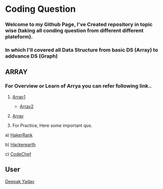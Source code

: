 # Coding Question

### Welcome to my Github Page, I've Created repository in topic wise (taking all conding question from different different plateform).
### In which I'll covered all Data Structure from basic DS (Array) to addvance DS (Graph) ###

## ARRAY

### For Overview or Learn of Arrya you can refer following link..
1) [Array1](https://www.cs.uic.edu/~jbell/CourseNotes/C_Programming/Arrays.html) 

   * [Array2](http://www.cplusplus.com/doc/tutorial/arrays/)

2) [Array](https://github.com/deepak2233/Programming-In-CPP/tree/master/Array)

3) For Practice, Here some important qus.

a) [HakerRank](https://github.com/deepak2233/Programming-In-CPP/tree/master/Array/HackerRank)

b) [Hackerearth](https://github.com/deepak2233/Programming-In-CPP/tree/master/Array/Hackerearth)

c) [CodeChef](https://github.com/deepak2233/Programming-In-CPP/tree/master/Array/Codechef) 

    


## User

[Deepak Yadav](https://github.com/deepak2233)


